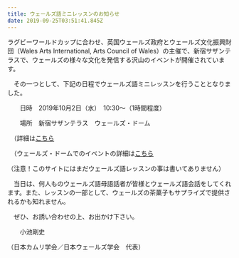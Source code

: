 ```yaml
---
title: ウェールズ語ミニレッスンのお知らせ
date: 2019-09-25T03:51:41.845Z
---
```

ラグビーワールドカップに合わせ、英国ウェールズ政府とウェールズ文化振興財団（Wales Arts International, Arts Council of Wales）の主催で、新宿サザンテラスで、ウェールズの様々な文化を発信する沢山のイベントが開催されています。

　その一つとして、下記の日程でウェールズ語ミニレッスンを行うこととなりました。

　　日時　2019年10月2日（水）　10:30～（1時間程度）

　　場所　新宿サザンテラス　ウェールズ・ドーム

　（詳細は[こちら](https://drive.google.com/drive/u/2/my-drive)

　（ウェールズ・ドームでのイベントの詳細は[こちら](https://prtimes.jp/main/html/rd/p/000000001.000048992.html)

（注意！このサイトにはまだウェールズ語レッスンの事は書いてありません）

　当日は、何人ものウェールズ語母語話者が皆様とウェールズ語会話をしてくれます。また、レッスンの一部として、ウェールズの茶菓子もサプライズで提供されるかも知れません。

　ぜひ、お誘い合わせの上、お出かけ下さい。

　　小池剛史

（日本カムリ学会／日本ウェールズ学会　代表）
